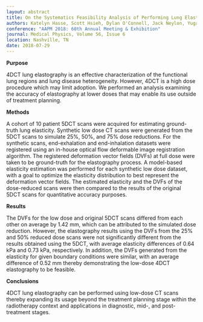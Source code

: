 ```yaml
---
layout: abstract
title: On the Systematics Feasibility Analysis of Performing Lung Elastography Using Low-Dose 4DCT Imaging
authors: Katelyn Hasse, Scott Hsieh, Dylan O'Connell, Jack Neylon, Yugang Min, Daniel A. Low, and Anand Santhanam
conference: "AAPM 2018: 60th Annual Meeting & Exhibition"
journal: Medical Physics, Volume 56, Issue 6
location: Nashville, TN
date: 2018-07-29
---
```

**Purpose**

4DCT lung elastography is an effective characterization of the functional lung regions and lung disease heterogeneity. However, 4DCT is a high dose procedure which may limit adoption. We performed an analysis examining the accuracy of elastography at lower doses that may enable its use outside of treatment planning.

**Methods**

A cohort of 10 patient 5DCT scans were acquired for estimating ground-truth lung elasticity. Synthetic low dose CT scans were generated from the 5DCT scans to simulate 25%, 50%, and 75% dose reductions. For the synthetic scans, end-exhalation and end-inhalation datasets were registered using an in-house optical flow deformable image registration algorithm. The registered deformation vector fields (DVFs) at full dose were taken to be ground-truth for the elastography process. A model-based elasticity estimation was performed for each synthetic low dose dataset, with a goal to optimize the elasticity distribution to best represent the deformation vector fields. The estimated elasticity and the DVFs of the dose-reduced scans were then compared to the results of the original 5DCT scans for quantitative accuracy purposes.  

**Results**

The DVFs for the low dose and original 5DCT scans differed from each other on average by 1.42 mm, which can be attributed to the simulated dose reduction. However, the elastography results using the DVFs from the 25% and 50% reduced dose scans were not significantly different from the results obtained using the 5DCT, with average elasticity differences of 0.64 kPa and 0.73 kPa, respectively. In addition, the DVFs generated from the elasticity for given boundary conditions were similar, with an average difference of 0.52 mm thereby demonstrating the low-dose 4DCT elastography to be feasible. 

**Conclusions**

4DCT lung elastography can be performed using low-dose CT scans thereby expanding its usage beyond the treatment planning stage within the radiotherapy context and applications in diagnostic, mid-, and post-treatment stages.

